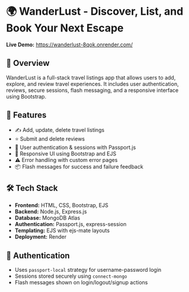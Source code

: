  <h1>🌍 WanderLust - Discover, List, and Book Your Next Escape</h1>
<p><strong>Live Demo:</strong> <a href="https://wanderlust-8qok.onrender.com/" target="_blank">https://wanderlust-8qok.onrender.com/</a></p>
<h2>📌 Overview</h2>
<p>WanderLust is a full-stack travel listings app that allows users to add, explore, and review travel experiences. It includes user authentication, reviews, secure sessions, flash messaging, and a responsive interface using Bootstrap.</p>
<h2>🚀 Features</h2>
  <ul>
    <li>✍️ Add, update, delete travel listings</li>
    <li>⭐ Submit and delete reviews</li>
    <li>🔐 User authentication & sessions with Passport.js</li>
    <li>📱 Responsive UI using Bootstrap and EJS</li>
    <li>⚠️ Error handling with custom error pages</li>
    <li>📦 Flash messages for success and failure feedback</li>
  </ul>
<h2>🛠️ Tech Stack</h2>
  <ul>
    <li><strong>Frontend:</strong> HTML, CSS, Bootstrap, EJS</li>
    <li><strong>Backend:</strong> Node.js, Express.js</li>
    <li><strong>Database:</strong> MongoDB Atlas</li>
    <li><strong>Authentication:</strong> Passport.js, express-session</li>
    <li><strong>Templating:</strong> EJS with ejs-mate layouts</li>
    <li><strong>Deployment:</strong> Render</li>
  </ul>

  <h2>🔐 Authentication</h2>
  <ul>
    <li>Uses <code>passport-local</code> strategy for username-password login</li>
    <li>Sessions stored securely using <code>connect-mongo</code></li>
    <li>Flash messages shown on login/logout/signup actions</li>
  </ul>
 

